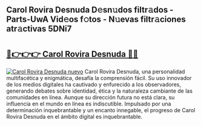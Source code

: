 ## Carol Rovira Desnuda D𝚎sn𝚞dos filtr𝚊dos - Parts-UwA Vid𝚎os f𝚘tos - N𝚞evas filtr𝚊ciones atr𝚊ctivas 5DNi7

# <h2><a href="http://mb4uiya.tromn.icu/?c=Carol+Rovira+Desnuda">🔗👉👉👉 Carol Rovira Desnuda 🔗🔗</a></h2>

[![Carol Rovira Desnuda nuevo](https://i.imgur.com/pEAQMta.gif)](http://mb4uiya.tromn.icu/?c=Carol+Rovira+Desnuda)
Carol Rovira Desnuda, una personalidad multifacética y enigmática, desafía la comprensión fácil. Su uso innovador de los medios digitales ha cautivado y enfurecido a los observadores, generando debates sobre identidad, ética y la naturaleza cambiante de las comunidades en línea. Aunque su dirección futura no está clara, su influencia en el mundo en línea es indiscutible. Impulsado por una determinación inquebrantable y un encanto innegable, el progreso de Carol Rovira Desnuda en el ámbito digital es inquebrantable.
